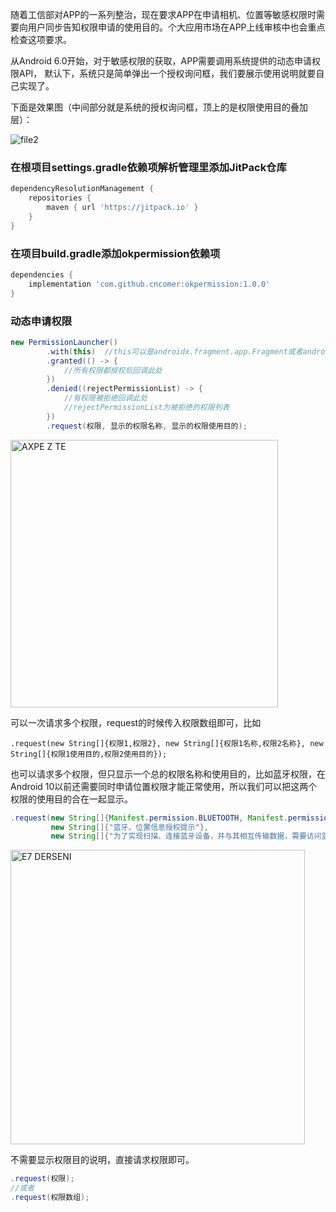 随着工信部对APP的一系列整治，现在要求APP在申请相机、位置等敏感权限时需要向用户同步告知权限申请的使用目的。个大应用市场在APP上线审核中也会重点检查这项要求。

从Android 6.0开始，对于敏感权限的获取，APP需要调用系统提供的动态申请权限API， 默认下，系统只是简单弹出一个授权询问框，我们要展示使用说明就要自己实现了。

下面是效果图（中间部分就是系统的授权询问框，顶上的是权限使用目的叠加层）：

![file2](https://github.com/user-attachments/assets/d0d75330-c7ad-4af8-b190-a16b829af2c1)


### 在根项目settings.gradle依赖项解析管理里添加JitPack仓库
```gradle
dependencyResolutionManagement {
	repositories {
		maven { url 'https://jitpack.io' }
	}
}
```

### 在项目build.gradle添加okpermission依赖项
```gradle
dependencies {
	implementation 'com.github.cncomer:okpermission:1.0.0'
}
```

### 动态申请权限
```java
new PermissionLauncher()
        .with(this)  //this可以是androidx.fragment.app.Fragment或者androidx.fragment.app.FragmentActivity
        .granted(() -> {
            //所有权限都授权后回调此处
        })
        .denied((rejectPermissionList) -> {
            //有权限被拒绝回调此处
            //rejectPermissionList为被拒绝的权限列表
        })
        .request(权限, 显示的权限名称, 显示的权限使用目的);
```
<img width="428" alt="AXPE Z TE" src="https://github.com/user-attachments/assets/73f1c82c-837b-4fea-a660-87b2c0ea9a9a">

可以一次请求多个权限，request的时候传入权限数组即可，比如

`.request(new String[]{权限1,权限2}, new String[]{权限1名称,权限2名称}, new String[]{权限1使用目的,权限2使用目的});`

也可以请求多个权限，但只显示一个总的权限名称和使用目的，比如蓝牙权限，在Android 10以前还需要同时申请位置权限才能正常使用，所以我们可以把这两个权限的使用目的合在一起显示。
```java
.request(new String[]{Manifest.permission.BLUETOOTH, Manifest.permission.BLUETOOTH_ADMIN, Manifest.permission.ACCESS_FINE_LOCATION},
         new String[]{"蓝牙、位置信息授权提示"},
         new String[]{"为了实现扫描、连接蓝牙设备，并与其相互传输数据，需要访问蓝牙相关权限。然而对于Android 10这些相对偏旧的系统，还必须访问位置相关权限。您如果拒绝开启，将无法使用上述功能。"});
```

<img width="471" alt="E7  DERSENI" src="https://github.com/user-attachments/assets/14548c1d-50f6-4dca-8697-f504a602bbdc">

不需要显示权限目的说明，直接请求权限即可。
```java
.request(权限);
//或者
.request(权限数组);
```
